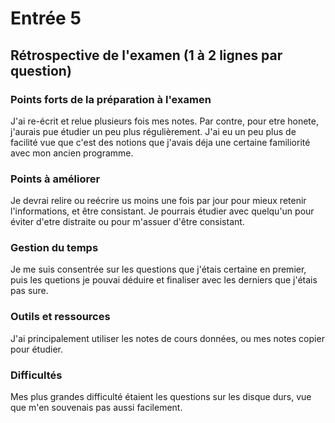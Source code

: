 # Entrée 5
## Rétrospective de l'examen (1 à 2 lignes par question)

### Points forts de la préparation à l'examen
J'ai re-écrit et relue plusieurs fois mes notes. Par contre, pour etre honete, j'aurais pue étudier un peu plus régulièrement. J'ai eu un peu plus de facilité vue que c'est des notions que j'avais déja une certaine familiorité avec mon ancien programme.  

### Points à améliorer
Je devrai relire ou reécrire us moins une fois par jour pour mieux retenir l'informations, et être consistant. Je pourrais étudier avec quelqu'un pour éviter d'etre distraite ou pour m'assuer d'être consistant.  

### Gestion du temps
Je me suis consentrée sur les questions que j'étais certaine en premier, puis les quetions je pouvai déduire et finaliser avec les derniers que j'étais pas sure.  

### Outils et ressources
J'ai principalement utiliser les notes de cours données, ou mes notes copier pour étudier. 

### Difficultés
Mes plus grandes difficulté étaient les questions sur les disque durs, vue que m'en souvenais pas aussi facilement. 

